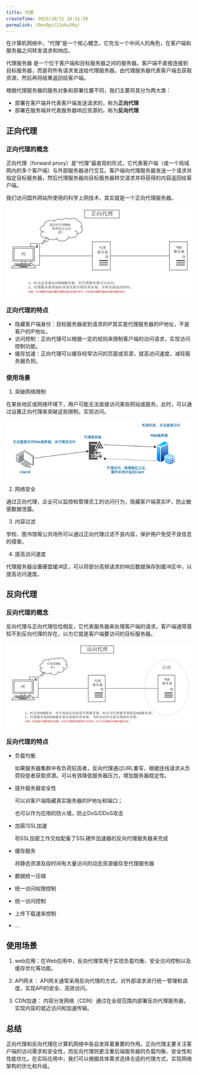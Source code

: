 ```yaml
---
title: 代理
createTime: 2025/10/11 10:11:30
permalink: /DevOps/13oku30y/
---
```


在计算机网络中，“代理”是一个核心概念，它充当一个中间人的角色，在客户端和服务器之间转发请求和响应。

代理服务器 是一个位于客户端和目标服务器之间的服务器。客户端不直接连接到目标服务器，而是将所有请求发送给代理服务器，由代理服务器代表客户端去获取资源，然后再将结果返回给客户端。

根据代理服务器的服务对象和部署位置不同，我们主要将其分为两大类：

- 部署在客户端并代表客户端发送请求的，称为**正向代理**
- 部署在服务端并代表服务器响应资源的，称为**反向代理**

## 正向代理

### 正向代理的概念

正向代理（forward proxy）是“代理”最直观的形式，它代表客户端（或一个局域网内的多个客户端）与外部服务器进行交互。客户端向代理服务器发送一个请求并指定目标服务器，然后代理服务器向目标服务器转交请求并将获得的内容返回给客户端。

我们访问国外网站所使用的科学上网技术，其实就是一个正向代理服务器。

![](https://raw.githubusercontent.com/AliceSpring123/img/main/9bb0wwt9dj.jpg)

### 正向代理的特点

- 隐藏客户端身份：目标服务器收到请求的IP其实是代理服务器的IP地址，不是客户的IP地址。
- 访问控制：正向代理可以根据一定的规则来限制客户端的访问请求，实现访问控制功能。
- 缓存加速：正向代理可以缓存经常访问的页面或资源，提高访问速度，减轻服务器负担。

### 使用场景

1. 突破网络限制

  在某些地区或网络环境下，用户可能无法直接访问某些网站或服务。此时，可以通过设置正向代理来突破这些限制，实现访问。

  ![](https://raw.githubusercontent.com/AliceSpring123/img/main/167509-20240413153448310-1939621073.png)

2. 网络安全

  通过正向代理，企业可以监控和管理员工的访问行为，隐藏客户端真实IP，防止敏感数据泄露。

3. 内容过滤

  学校、图书馆等公共场所可以通过正向代理过滤不良内容，保护用户免受不良信息的侵害。

4. 提高访问速度

  代理服务器设置硬盘缓冲区，可以将部分高频请求的响应数据保存到缓冲区中，以提高访问速度。


## 反向代理

### 反向代理的概念

反向代理与正向代理恰恰相反，它代表服务器来处理客户端的请求。客户端通常感知不到反向代理的存在，以为它就是客户端要访问的目标服务器。

![](https://raw.githubusercontent.com/AliceSpring123/img/main/g4y6wi918j.jpg)

### 反向代理的特点

- 负载均衡
  
  如果服务器集群中有负荷较高者，反向代理通过URL重写，根据连线请求从负荷较低者获取资源。可以有效降低服务器压力，增加服务器稳定性。

- 提升服务器安全性

  可以对客户端隐藏真实服务器的IP地址和端口；

  也可以作为应用的防火墙，防止DoS/DDoS攻击

- 加密/SSL加速

  将SSL加密工作交给配备了SSL硬件加速器的反向代理服务器来完成

- 缓存服务

  将静态资源及段时间有大量访问的动态资源缓存至代理服务器

- 数据统一压缩

- 统一访问权限控制

- 统一访问控制

- 上传下载速率控制

- ...

## 使用场景

1. web应用：在Web应用中，反向代理常用于实现负载均衡、安全访问控制以及缓存优化等功能。

2. API网关： API网关通常采用反向代理的方式，对外部请求进行统一管理和调度，实现API的安全、高效访问。

3. CDN加速： 内容分发网络（CDN）通过在全球范围内部署反向代理服务器，实现内容的就近访问和加速传输。

## 总结

正向代理和反向代理在计算机网络中各自发挥着重要的作用。正向代理主要关注客户端的访问需求和安全性，而反向代理则更注重后端服务器的负载均衡、安全性和性能优化。在实际应用中，我们可以根据具体需求选择合适的代理方式，实现网络架构的优化和升级。
